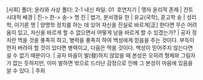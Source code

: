 [사회]
폴더: 윤리와 사상​
폴더: 2-1 내신
파일: 01
​
호연지기			|  맹자
윤리적 존재			|  칸트​
시대적 배경			|  진-> 한-> 송-> 명
진			|  법가, 분서갱유​
한			|  유교(국학), 훈고학
송			|  성리학, 이기론
명			|  양명학
정치를 하는 데 있어 자신을 진실로 바르게[正] 한다면 무슨 어려움이 있고, 자신을 바르게 할 수 없으면서 어떻게 남을 바르게 할 수 있겠는가?			|  공자
정치란 먹을 것을 풍족히 하고, 병력을 풍족히 하여 백성에게 믿음을 주는 것이다. 부득이 먼저 버려야 할 것이 있다면 병력이고, 다음은 먹을 것이다. 백성이 믿어주지 않는다면 설 수 없기 때문이다.			|  공자
마음이 발(發)하지 않았을 때 본성은 오히려 형체와 그림자가 없는 듯하지만, 이미 발하면 밖으로 드러난 감정으로 인해 그 본성이 마음에 있음을 알 수 있다.			|  주희
